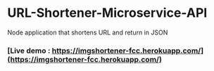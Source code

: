 # URL-Shortener-Microservice-API
Node application that shortens URL and return in JSON

### [Live demo : https://imgshortener-fcc.herokuapp.com/](https://imgshortener-fcc.herokuapp.com/)
